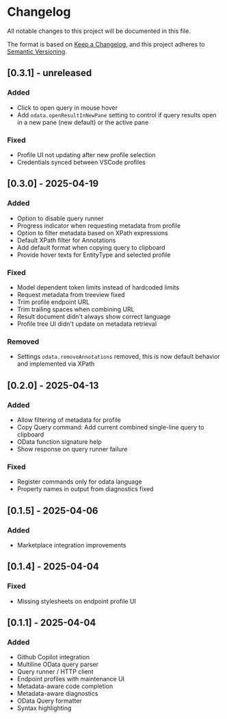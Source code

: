 # Changelog

All notable changes to this project will be documented in this file.

The format is based on [Keep a Changelog](https://keepachangelog.com/en/1.1.0/),
and this project adheres to [Semantic Versioning](https://semver.org/spec/v2.0.0.html).

## [0.3.1] - unreleased

### Added

- Click to open query in mouse hover
- Add `odata.openResultInNewPane` setting to control if query results open in a new pane (new default) or the active pane

### Fixed

- Profile UI not updating after new profile selection
- Credentials synced between VSCode profiles

## [0.3.0] - 2025-04-19

### Added

- Option to disable query runner
- Progress indicator when requesting metadata from profile
- Option to filter metadata based on XPath expressions
- Default XPath filter for Annotations
- Add default format when copying query to clipboard
- Provide hover texts for EntityType and selected profile

### Fixed

- Model dependent token limits instead of hardcoded limits
- Request metadata from treeview fixed
- Trim profile endpoint URL
- Trim trailing spaces when combining URL
- Result document didn't always show correct language
- Profile tree UI didn't update on metadata retrieval

### Removed

- Settings `odata.removeAnnotations` removed, this is now default behavior and implemented via XPath

## [0.2.0] - 2025-04-13

### Added

- Allow filtering of metadata for profile
- Copy Query command: Add current combined single-line query to clipboard
- OData function signature help
- Show response on query runner failure

### Fixed

- Register commands only for odata language
- Property names in output from diagnostics fixed

## [0.1.5] - 2025-04-06

### Added

- Marketplace integration improvements

## [0.1.4] - 2025-04-04

### Fixed

- Missing stylesheets on endpoint profile UI

## [0.1.1] - 2025-04-04

### Added

- Github Copilot integration
- Multiline OData query parser
- Query runner / HTTP client
- Endpoint profiles with maintenance UI
- Metadata-aware code completion
- Metadata-aware diagnostics
- OData Query formatter
- Syntax highlighting
